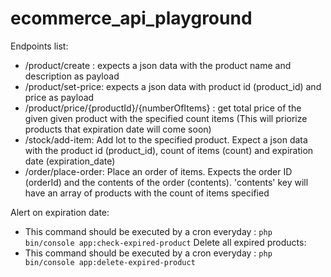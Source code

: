 # ecommerce_api_playground
Endpoints list:
 - /product/create : expects a json data with the product name and description as payload
 - /product/set-price: expects a json data with product id (product_id) and price as payload
 - /product/price/{productId}/{numberOfItems} : get total price of the given given product with the specified count items (This will priorize products that expiration date will come soon)
 - /stock/add-item: Add lot to the specified product. Expect a json data with the product id (product_id), count of items (count) and expiration date (expiration_date)
 - /order/place-order: Place an order of items. Expects the order ID (orderId) and the contents of the order (contents). 'contents' key will have an array of products with the count of items specified 
 
Alert on expiration date:
- This command should be executed by a cron everyday : `php bin/console app:check-expired-product`
Delete all expired products:
- This command should be executed by a cron everyday : `php bin/console app:delete-expired-product`
